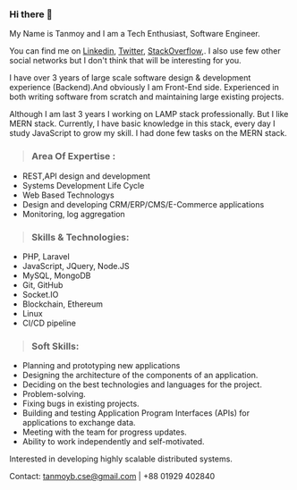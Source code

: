 ### Hi there 👋

My Name is Tanmoy and I am a Tech Enthusiast, Software Engineer.

You can find me on [Linkedin](https://www.linkedin.com/in/tanmoybcse/), [Twitter](https://twitter.com/bravotanmoy), [StackOverflow](https://stackoverflow.com/users/6770042/tanmoy-biswas),. I also use few other social networks but I don't think that will be interesting for you.

I have over 3 years of large scale software design & development experience (Backend).And obviously I am Front-End side. Experienced in both writing software from scratch and maintaining large existing projects. 

Although I am last 3 years I working on LAMP stack professionally. But I like MERN stack. Currently, I have basic knowledge in this stack, every day I study JavaScript to grow my skill. I had done few tasks on the MERN stack.  


> ### Area Of Expertise :
- REST,API design and development
- Systems Development Life Cycle
- Web Based Technologys
- Design and developing CRM/ERP/CMS/E-Commerce applications
- Monitoring, log aggregation

> ### Skills & Technologies:
- PHP, Laravel
- JavaScript, JQuery, Node.JS
- MySQL, MongoDB
- Git, GitHub
- Socket.IO
- Blockchain, Ethereum
- Linux
- CI/CD pipeline

> ### Soft Skills:
- Planning and prototyping new applications
- Designing the architecture of the components of an application.
- Deciding on the best technologies and languages for the project.
- Problem-solving.
- Fixing bugs in existing projects.
- Building and testing Application Program Interfaces (APIs) for applications to exchange data.
- Meeting with the team for progress updates.
- Ability to work independently and self-motivated.

Interested in developing highly scalable distributed systems.

Contact: tanmoyb.cse@gmail.com | +88 01929 402840

